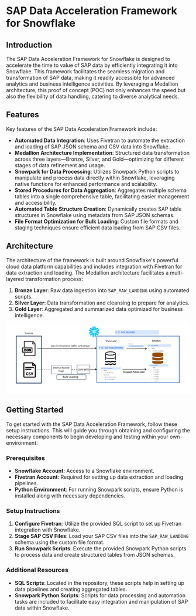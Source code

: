 # SAP Data Acceleration Framework for Snowflake

## Introduction
The SAP Data Acceleration Framework for Snowflake is designed to accelerate the time to value of SAP data by efficiently integrating it into Snowflake. This framework facilitates the seamless migration and transformation of SAP data, making it readily accessible for advanced analytics and business intelligence activities. By leveraging a Medallion architecture, this proof of concept (POC) not only enhances the speed but also the flexibility of data handling, catering to diverse analytical needs.

## Features
Key features of the SAP Data Acceleration Framework include:
- **Automated Data Integration**: Uses Fivetran to automate the extraction and loading of SAP JSON schema and CSV data into Snowflake.
- **Medallion Architecture Implementation**: Structured data transformation across three layers—Bronze, Silver, and Gold—optimizing for different stages of data refinement and usage.
- **Snowpark for Data Processing**: Utilizes Snowpark Python scripts to manipulate and process data directly within Snowflake, leveraging native functions for enhanced performance and scalability.
- **Stored Procedures for Data Aggregation**: Aggregates multiple schema tables into a single comprehensive table, facilitating easier management and accessibility.
- **Automated Table Structure Creation**: Dynamically creates SAP table structures in Snowflake using metadata from SAP JSON schemas.
- **File Format Optimization for Bulk Loading**: Custom file formats and staging techniques ensure efficient data loading from SAP CSV files.

## Architecture
The architecture of the framework is built around Snowflake's powerful cloud data platform capabilities and includes integration with Fivetran for data extraction and loading. The Medallion architecture facilitates a multi-layered transformation process:

1. **Bronze Layer**: Raw data ingestion into `SAP_RAW_LANDING` using automated scripts.
2. **Silver Layer**: Data transformation and cleansing to prepare for analytics.
3. **Gold Layer**: Aggregated and summarized data optimized for business intelligence.

![Architecture Diagram](images/architecture.png)

## Getting Started
To get started with the SAP Data Acceleration Framework, follow these setup instructions. This will guide you through obtaining and configuring the necessary components to begin developing and testing within your own environment.

### Prerequisites
- **Snowflake Account**: Access to a Snowflake environment.
- **Fivetran Account**: Required for setting up data extraction and loading pipelines.
- **Python Environment**: For running Snowpark scripts, ensure Python is installed along with necessary dependencies.

### Setup Instructions
1. **Configure Fivetran**: Utilize the provided SQL script to set up Fivetran integration with Snowflake.
2. **Stage SAP CSV Files**: Load your SAP CSV files into the `SAP_RAW_LANDING` schema using the custom file format.
3. **Run Snowpark Scripts**: Execute the provided Snowpark Python scripts to process data and create structured tables from JSON schemas.

### Additional Resources
- **SQL Scripts**: Located in the repository, these scripts help in setting up data pipelines and creating aggregated tables.
- **Snowpark Python Scripts**: Scripts for data processing and automation tasks are included to facilitate easy integration and manipulation of SAP data within Snowflake.
